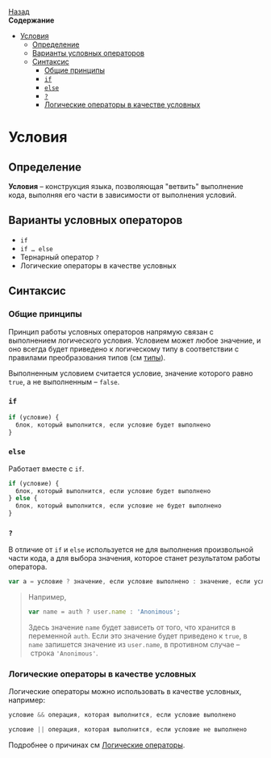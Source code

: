 <!-- START doctoc generated TOC please keep comment here to allow auto update -->
<!-- DON'T EDIT THIS SECTION, INSTEAD RE-RUN doctoc TO UPDATE -->
[Назад](README.md)<br />**Содержание**

- [Условия](#%D1%83%D1%81%D0%BB%D0%BE%D0%B2%D0%B8%D1%8F)
  - [Определение](#%D0%BE%D0%BF%D1%80%D0%B5%D0%B4%D0%B5%D0%BB%D0%B5%D0%BD%D0%B8%D0%B5)
  - [Варианты условных операторов](#%D0%B2%D0%B0%D1%80%D0%B8%D0%B0%D0%BD%D1%82%D1%8B-%D1%83%D1%81%D0%BB%D0%BE%D0%B2%D0%BD%D1%8B%D1%85-%D0%BE%D0%BF%D0%B5%D1%80%D0%B0%D1%82%D0%BE%D1%80%D0%BE%D0%B2)
  - [Синтаксис](#%D1%81%D0%B8%D0%BD%D1%82%D0%B0%D0%BA%D1%81%D0%B8%D1%81)
    - [Общие принципы](#%D0%BE%D0%B1%D1%89%D0%B8%D0%B5-%D0%BF%D1%80%D0%B8%D0%BD%D1%86%D0%B8%D0%BF%D1%8B)
    - [`if`](#if)
    - [`else`](#else)
    - [`?`](#)
    - [Логические операторы в качестве условных](#%D0%BB%D0%BE%D0%B3%D0%B8%D1%87%D0%B5%D1%81%D0%BA%D0%B8%D0%B5-%D0%BE%D0%BF%D0%B5%D1%80%D0%B0%D1%82%D0%BE%D1%80%D1%8B-%D0%B2-%D0%BA%D0%B0%D1%87%D0%B5%D1%81%D1%82%D0%B2%D0%B5-%D1%83%D1%81%D0%BB%D0%BE%D0%B2%D0%BD%D1%8B%D1%85)

<!-- END doctoc generated TOC please keep comment here to allow auto update -->

# Условия

## Определение

**Условия** – конструкция языка, позволяющая "ветвить" выполнение кода, выполняя его части в зависимости от выполнения условий.

## Варианты условных операторов

* `if`
* `if … else`
* Тернарный оператор `? `  
* Логические операторы в качестве условных

## Синтаксис

### Общие принципы

Принцип работы условных операторов напрямую связан с выполнением логического условия. Условием может любое значение, и оно всегда будет приведено к логическому типу в соответствии с правилами преобразования типов (см [типы](types.md)).

Выполненным условием считается условие, значение которого равно `true`, а не выполненным – `false`.

### `if`

```javascript
if (условие) {
  блок, который выполнится, если условие будет выполнено
}
```

### `else`

Работает вместе с `if`.

```javascript
if (условие) {
  блок, который выполнится, если условие будет выполнено
} else {
  блок, который выполнится, если условие не будет выполнено
}
```

### `?`

В отличие от `if` и `else` используется не для выполнения произвольной части кода, а для выбора значения, которое станет результатом работы оператора. 

```javascript
var a = условие ? значение, если условие выполнено : значение, если условие не выполнено
```

> Например, 
>
> ```javascript
> var name = auth ? user.name : 'Anonimous';
> ```
>
> Здесь значение `name` будет зависеть от того, что хранится в переменной `auth`. Если это значение будет приведено к `true`, в `name` запишется значение из `user.name`, в противном случае – строка `'Anonimous'`.

### Логические операторы в качестве условных

Логические операторы можно использовать в качестве условных, например:

```javascript
условие && операция, которая выполнится, если условие выполнено
```

```javascript
условие || операция, которая выполнится, если условие не выполнено
```

Подробнее о причинах см [Логические операторы](boolean_operators.md).

